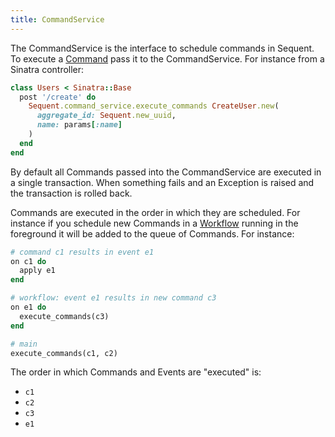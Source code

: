 ```yaml
---
title: CommandService
---
```


The CommandService is the interface to schedule commands in Sequent. To execute a [Command](command.html)
pass it to the CommandService. For instance from a Sinatra controller:

```ruby
class Users < Sinatra::Base
  post '/create' do
    Sequent.command_service.execute_commands CreateUser.new(
      aggregate_id: Sequent.new_uuid,
      name: params[:name]
    )
  end
end
```


By default all Commands passed into the CommandService are executed in a single transaction.
When something fails and an Exception is raised and the transaction is rolled back.

Commands are executed in the order in which they are scheduled. For instance
if you schedule new Commands in a [Workflow](workflow.html) running in the foreground
it will be added to the queue of Commands. For instance:

```ruby
# command c1 results in event e1
on c1 do
  apply e1
end

# workflow: event e1 results in new command c3
on e1 do
  execute_commands(c3)
end

# main
execute_commands(c1, c2)
```

The order in which Commands and Events are "executed" is:

- `c1`
- `c2`
- `c3`
- `e1`
